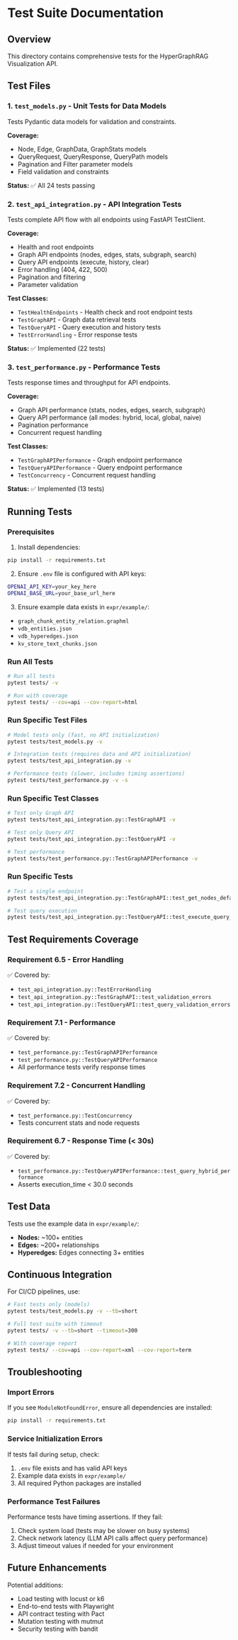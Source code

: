 # Test Suite Documentation

## Overview

This directory contains comprehensive tests for the HyperGraphRAG Visualization API.

## Test Files

### 1. `test_models.py` - Unit Tests for Data Models
Tests Pydantic data models for validation and constraints.

**Coverage:**
- Node, Edge, GraphData, GraphStats models
- QueryRequest, QueryResponse, QueryPath models
- Pagination and Filter parameter models
- Field validation and constraints

**Status:** ✅ All 24 tests passing

### 2. `test_api_integration.py` - API Integration Tests
Tests complete API flow with all endpoints using FastAPI TestClient.

**Coverage:**
- Health and root endpoints
- Graph API endpoints (nodes, edges, stats, subgraph, search)
- Query API endpoints (execute, history, clear)
- Error handling (404, 422, 500)
- Pagination and filtering
- Parameter validation

**Test Classes:**
- `TestHealthEndpoints` - Health check and root endpoint tests
- `TestGraphAPI` - Graph data retrieval tests
- `TestQueryAPI` - Query execution and history tests
- `TestErrorHandling` - Error response tests

**Status:** ✅ Implemented (22 tests)

### 3. `test_performance.py` - Performance Tests
Tests response times and throughput for API endpoints.

**Coverage:**
- Graph API performance (stats, nodes, edges, search, subgraph)
- Query API performance (all modes: hybrid, local, global, naive)
- Pagination performance
- Concurrent request handling

**Test Classes:**
- `TestGraphAPIPerformance` - Graph endpoint performance
- `TestQueryAPIPerformance` - Query endpoint performance
- `TestConcurrency` - Concurrent request handling

**Status:** ✅ Implemented (13 tests)

## Running Tests

### Prerequisites

1. Install dependencies:
```bash
pip install -r requirements.txt
```

2. Ensure `.env` file is configured with API keys:
```bash
OPENAI_API_KEY=your_key_here
OPENAI_BASE_URL=your_base_url_here
```

3. Ensure example data exists in `expr/example/`:
- `graph_chunk_entity_relation.graphml`
- `vdb_entities.json`
- `vdb_hyperedges.json`
- `kv_store_text_chunks.json`

### Run All Tests

```bash
# Run all tests
pytest tests/ -v

# Run with coverage
pytest tests/ --cov=api --cov-report=html
```

### Run Specific Test Files

```bash
# Model tests only (fast, no API initialization)
pytest tests/test_models.py -v

# Integration tests (requires data and API initialization)
pytest tests/test_api_integration.py -v

# Performance tests (slower, includes timing assertions)
pytest tests/test_performance.py -v -s
```

### Run Specific Test Classes

```bash
# Test only Graph API
pytest tests/test_api_integration.py::TestGraphAPI -v

# Test only Query API
pytest tests/test_api_integration.py::TestQueryAPI -v

# Test performance
pytest tests/test_performance.py::TestGraphAPIPerformance -v
```

### Run Specific Tests

```bash
# Test a single endpoint
pytest tests/test_api_integration.py::TestGraphAPI::test_get_nodes_default -v

# Test query execution
pytest tests/test_api_integration.py::TestQueryAPI::test_execute_query_hybrid -v
```

## Test Requirements Coverage

### Requirement 6.5 - Error Handling
✅ Covered by:
- `test_api_integration.py::TestErrorHandling`
- `test_api_integration.py::TestGraphAPI::test_validation_errors`
- `test_api_integration.py::TestQueryAPI::test_query_validation_errors`

### Requirement 7.1 - Performance
✅ Covered by:
- `test_performance.py::TestGraphAPIPerformance`
- `test_performance.py::TestQueryAPIPerformance`
- All performance tests verify response times

### Requirement 7.2 - Concurrent Handling
✅ Covered by:
- `test_performance.py::TestConcurrency`
- Tests concurrent stats and node requests

### Requirement 6.7 - Response Time (< 30s)
✅ Covered by:
- `test_performance.py::TestQueryAPIPerformance::test_query_hybrid_performance`
- Asserts execution_time < 30.0 seconds

## Test Data

Tests use the example data in `expr/example/`:
- **Nodes:** ~100+ entities
- **Edges:** ~200+ relationships
- **Hyperedges:** Edges connecting 3+ entities

## Continuous Integration

For CI/CD pipelines, use:

```bash
# Fast tests only (models)
pytest tests/test_models.py -v --tb=short

# Full test suite with timeout
pytest tests/ -v --tb=short --timeout=300

# With coverage report
pytest tests/ --cov=api --cov-report=xml --cov-report=term
```

## Troubleshooting

### Import Errors
If you see `ModuleNotFoundError`, ensure all dependencies are installed:
```bash
pip install -r requirements.txt
```

### Service Initialization Errors
If tests fail during setup, check:
1. `.env` file exists and has valid API keys
2. Example data exists in `expr/example/`
3. All required Python packages are installed

### Performance Test Failures
Performance tests have timing assertions. If they fail:
1. Check system load (tests may be slower on busy systems)
2. Check network latency (LLM API calls affect query performance)
3. Adjust timeout values if needed for your environment

## Future Enhancements

Potential additions:
- Load testing with locust or k6
- End-to-end tests with Playwright
- API contract testing with Pact
- Mutation testing with mutmut
- Security testing with bandit
